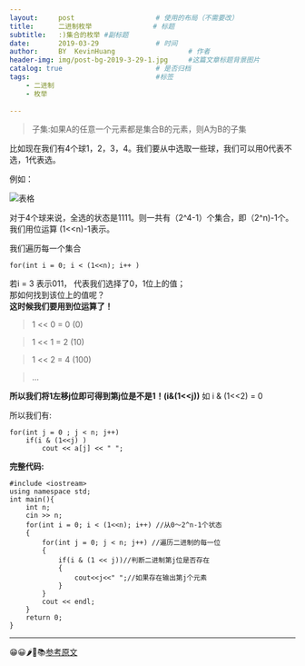 ```yaml
---
layout:     post   				    # 使用的布局（不需要改）
title:      二进制枚举 				# 标题 
subtitle:   :)集合的枚举 #副标题
date:       2019-03-29 				# 时间
author:     BY 	KevinHuang					# 作者
header-img: img/post-bg-2019-3-29-1.jpg 	#这篇文章标题背景图片
catalog: true 						# 是否归档
tags:								#标签
    - 二进制
    - 枚举
    
---
```



>子集:如果A的任意一个元素都是集合B的元素，则A为B的子集

比如现在我们有4个球1，2，3，4。我们要从中选取一些球，我们可以用0代表不选，1代表选。

例如：

![表格](https://ws3.sinaimg.cn/large/006tKfTcly1g1jk7ulghzj309101cjrd.jpg)

对于4个球来说，全选的状态是1111。则一共有（2^4-1）个集合，即（2^n)-1个。我们用位运算
(1<<n)-1表示。

我们遍历每一个集合  

`for(int i = 0; i < (1<<n); i++ )`

若i = 3 表示011， 代表我们选择了0，1位上的值；  
那如何找到该位上的值呢？  
**这时候我们要用到位运算了！**
> 1 << 0 = 0  (0)

> 1 << 1 = 2  (10)

> 1 << 2 = 4  (100)

> ... 


**所以我们将1左移j位即可得到第j位是不是1！(i&(1<<j))** 如 i & (1<<2) = 0

所以我们有:

```
for(int j = 0 ; j < n; j++)  
	if(i & (1<<j) )
		cout << a[j] << " ";
```


**完整代码:**

```
#include <iostream>
using namespace std;
int main(){
    int n;
    cin >> n;
    for(int i = 0; i < (1<<n); i++) //从0～2^n-1个状态
    {
        for(int j = 0; j < n; j++) //遍历二进制的每一位
        {
            if(i & (1 << j))//判断二进制第j位是否存在
            {
                cout<<j<<" ";//如果存在输出第j个元素
            }
        }
        cout << endl;
    }
    return 0;
}
```


--------------------
😁😀🌶🌲📚[参考原文](https://blog.csdn.net/sugarbliss/article/details/81099340)

